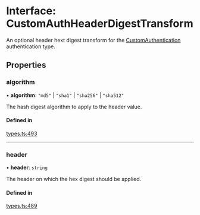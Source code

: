 # Interface: CustomAuthHeaderDigestTransform

An optional header hext digest transform for the [CustomAuthentication](CustomAuthentication.md) authentication type.

## Properties

### algorithm

• **algorithm**: ``"md5"`` \| ``"sha1"`` \| ``"sha256"`` \| ``"sha512"``

The hash digest algorithm to apply to the header value.

#### Defined in

[types.ts:493](https://github.com/coda/packs-sdk/blob/main/types.ts#L493)

___

### header

• **header**: `string`

The header on which the hex digest should be applied.

#### Defined in

[types.ts:489](https://github.com/coda/packs-sdk/blob/main/types.ts#L489)
